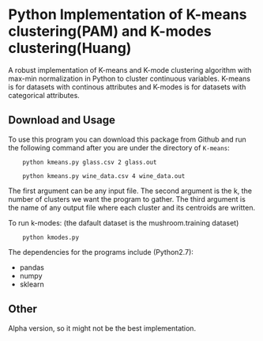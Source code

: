 # Python Implementation of K-means clustering(PAM) and K-modes clustering(Huang)

A robust implementation of K-means and K-mode clustering algorithm with max-min normalization in Python to cluster continuous variables. K-means is for datasets with continous attributes and K-modes is for datasets with categorical attributes.

## Download and Usage
To use this program you can download this package from Github and run the following command after you are under the directory of `K-means`:

		python kmeans.py glass.csv 2 glass.out
		
		python kmeans.py wine_data.csv 4 wine_data.out

The first argument can be any input file. The second argument is the k, the number of clusters we want the program to gather. The third argument is the name of any output file where each cluster and its centroids are written.


To run k-modes: (the dafault dataset is the mushroom.training dataset) 

		python kmodes.py

The dependencies for the programs include (Python2.7):

- pandas 
- numpy
- sklearn


## Other
Alpha version, so it might not be the best implementation.
